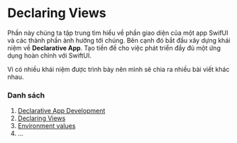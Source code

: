 # Declaring Views

Phần này chúng ta tập trung tìm hiểu về phần giao diện của một app SwifUI và các thành phần ảnh hưởng tới chúng. Bên cạnh đó bắt đầu xây dựng khái niệm về **Declarative App**. Tạo tiền đề cho việc phát triển đầy đủ một ứng dụng hoàn chỉnh với SwiftUI.

Vì có nhiều khái niệm được trình bày nên mình sẽ chia ra nhiều bài viết khác nhau.

### Danh sách

1. [Declarative App Development](01_DeclarativeApp.md)
2. [Declaring Views](02_DeclaringViews.md)
3. [Environment values](03_EnvironmentValues.md)
4. ...